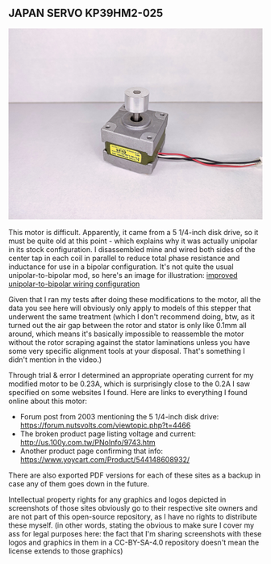 ## JAPAN SERVO KP39HM2-025

![image of a stepper motor](https://github.com/ChronicMechatronic/Stepper-motor-benchmarking/blob/main/JAPAN%20SERVO%20KP39HM2-025/(3)%20JAPAN%20SERVO%20KP39HM2-025.jpg)

This motor is difficult. Apparently, it came from a 5 1/4-inch disk drive, so it must be quite old at this point - which explains why it was actually unipolar in its stock configuration. I disassembled mine and wired both sides of the center tap in each coil in parallel to reduce total phase resistance and inductance for use in a bipolar configuration. It's not quite the usual unipolar-to-bipolar mod, so here's an image for illustration:
[improved unipolar-to-bipolar wiring configuration](link)

Given that I ran my tests after doing these modifications to the motor, all the data you see here will obviously only apply to models of this stepper that underwent the same treatment (which I don't recommend doing, btw, as it turned out the air gap between the rotor and stator is only like 0.1mm all around, which means it's basically impossible to reassemble the motor without the rotor scraping against the stator laminations unless you have some very specific alignment tools at your disposal. That's something I didn't mention in the video.)

Through trial & error I determined an appropriate operating current for my modified motor to be 0.23A, which is surprisingly close to the 0.2A I saw specified on some websites I found.
Here are links to everything I found online about this motor:

 - Forum post from 2003 mentioning the 5 1/4-inch disk drive: https://forum.nutsvolts.com/viewtopic.php?t=4466
 - The broken product page listing voltage and current: http://us.100y.com.tw/PNoInfo/9743.htm
 - Another product page confirming that info: https://www.yoycart.com/Product/544148608932/

There are also exported PDF versions for each of these sites as a backup in case any of them goes down in the future.

Intellectual property rights for any graphics and logos depicted in screenshots of those sites obviously go to their respective site owners and are not part of this open-source repository, as I have no rights to distribute these myself. (in other words, stating the obvious to make sure I cover my ass for legal purposes here: the fact that I'm sharing screenshots with these logos and graphics in them in a CC-BY-SA-4.0 repository doesn't mean the license extends to those graphics)
